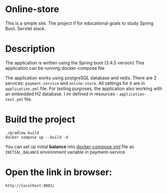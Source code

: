 # Online-store
This is a simple site. The project if for educational goals to study Spring Boot. Servlet stack.

# Description
The application is written using the Spring boot (3.4.5 version)
This application can be running docker-compose file


The application works using postgreSQL database and redis.
There are 2 services: `payment-service` and `online-store`.
All settings for it are in `application.yml` file.
For testing purposes, the application also working with an embedded H2 database. I im defined in resources - `application-test.yml` file.

# Build the project
```shell
./gradlew build
docker compose up --build -d
```

You can set up initial **balance** into [docker-compose.yml](docker-compose.yml) file as `INITIAL_BALANCE` environment variable in payment-service

# Open the link in browser:
```text
http://localhost:8081/
```

